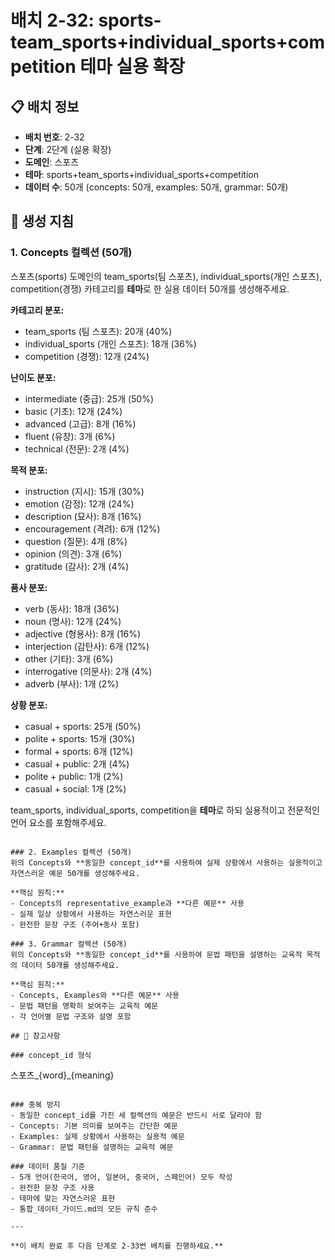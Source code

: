 # 배치 2-32: sports-team_sports+individual_sports+competition 테마 실용 확장

## 📋 배치 정보
- **배치 번호**: 2-32
- **단계**: 2단계 (실용 확장)
- **도메인**: 스포츠
- **테마**: sports+team_sports+individual_sports+competition
- **데이터 수**: 50개 (concepts: 50개, examples: 50개, grammar: 50개)

## 🎯 생성 지침

### 1. Concepts 컬렉션 (50개)
스포츠(sports) 도메인의 team_sports(팀 스포츠), individual_sports(개인 스포츠), competition(경쟁) 카테고리를 **테마**로 한 실용 데이터 50개를 생성해주세요.

**카테고리 분포:**
- team_sports (팀 스포츠): 20개 (40%)
- individual_sports (개인 스포츠): 18개 (36%)
- competition (경쟁): 12개 (24%)

**난이도 분포:**
- intermediate (중급): 25개 (50%)
- basic (기초): 12개 (24%)
- advanced (고급): 8개 (16%)
- fluent (유창): 3개 (6%)
- technical (전문): 2개 (4%)

**목적 분포:**
- instruction (지시): 15개 (30%)
- emotion (감정): 12개 (24%)
- description (묘사): 8개 (16%)
- encouragement (격려): 6개 (12%)
- question (질문): 4개 (8%)
- opinion (의견): 3개 (6%)
- gratitude (감사): 2개 (4%)

**품사 분포:**
- verb (동사): 18개 (36%)
- noun (명사): 12개 (24%)
- adjective (형용사): 8개 (16%)
- interjection (감탄사): 6개 (12%)
- other (기타): 3개 (6%)
- interrogative (의문사): 2개 (4%)
- adverb (부사): 1개 (2%)

**상황 분포:**
- casual + sports: 25개 (50%)
- polite + sports: 15개 (30%)
- formal + sports: 6개 (12%)
- casual + public: 2개 (4%)
- polite + public: 1개 (2%)
- casual + social: 1개 (2%)

team_sports, individual_sports, competition을 **테마**로 하되 실용적이고 전문적인 언어 요소를 포함해주세요.

```

### 2. Examples 컬렉션 (50개)
위의 Concepts와 **동일한 concept_id**를 사용하여 실제 상황에서 사용하는 실용적이고 자연스러운 예문 50개를 생성해주세요.

**핵심 원칙:**
- Concepts의 representative_example과 **다른 예문** 사용
- 실제 일상 상황에서 사용하는 자연스러운 표현
- 완전한 문장 구조 (주어+동사 포함)

### 3. Grammar 컬렉션 (50개)
위의 Concepts와 **동일한 concept_id**를 사용하여 문법 패턴을 설명하는 교육적 목적의 데이터 50개를 생성해주세요.

**핵심 원칙:**
- Concepts, Examples와 **다른 예문** 사용
- 문법 패턴을 명확히 보여주는 교육적 예문
- 각 언어별 문법 구조와 설명 포함

## 📝 참고사항

### concept_id 형식
```
스포츠_{word}_{meaning}
```

### 중복 방지
- 동일한 concept_id를 가진 세 컬렉션의 예문은 반드시 서로 달라야 함
- Concepts: 기본 의미를 보여주는 간단한 예문
- Examples: 실제 상황에서 사용하는 실용적 예문  
- Grammar: 문법 패턴을 설명하는 교육적 예문

### 데이터 품질 기준
- 5개 언어(한국어, 영어, 일본어, 중국어, 스페인어) 모두 작성
- 완전한 문장 구조 사용
- 테마에 맞는 자연스러운 표현
- 통합_데이터_가이드.md의 모든 규칙 준수

---

**이 배치 완료 후 다음 단계로 2-33번 배치를 진행하세요.**